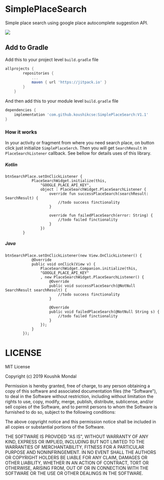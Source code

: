 # SimplePlaceSearch
Simple place search using google place autocomplete suggestion API.

[![](https://jitpack.io/v/koushikcse/SimplePlaceSearch.svg)](https://jitpack.io/#koushikcse/SimplePlaceSearch)

## Add to Gradle

Add this to your project level `build.gradle` file

```gradle
allprojects {
		repositories {
			...
			maven { url 'https://jitpack.io' }
		}
	}
```

And then add this to your module level `build.gradle` file

```gradle
dependencies {
    implementation 'com.github.koushikcse:SimplePlaceSearch:V1.1'
}
```
### How it works
In your activity or fragment from where you need search place, on button click just initialize `SimplePlaceSerch`. Then you will get `SearchResult` in `PlaceSearchListener` callback. See bellow for details uses of this library.

##### Kotlin
```
btnSearchPlace.setOnClickListener {
            PlaceSearchWidget.initialize(this,
                "GOOGLE_PLACE_API_KEY",
                object : PlaceSearchWidget.PlaceSearchListener {
                    override fun successPlaceSearch(searchResult: SearchResult) {
                        //todo success finctionality
                    }

                    override fun failedPlaceSearch(error: String) {
                        //todo failed finctionality
                    }
                })
        }
```
##### Java
```
btnSearchPlace.setOnClickListener(new View.OnClickListener() {
            @Override
            public void onClick(View v) {
                PlaceSearchWidget.Companion.initialize(this,
                "GOOGLE_PLACE_API_KEY"
                , new PlaceSearchWidget.PlaceSearchListener() {
                    @Override
                    public void successPlaceSearch(@NotNull SearchResult searchResult) {
                        //todo success finctionality
                    }

                    @Override
                    public void failedPlaceSearch(@NotNull String s) {
                        //todo failed finctionality
                    }
                });
            }
        });
```


# LICENSE

MIT License

Copyright (c) 2019 Koushik Mondal

Permission is hereby granted, free of charge, to any person obtaining a copy
of this software and associated documentation files (the "Software"), to deal
in the Software without restriction, including without limitation the rights
to use, copy, modify, merge, publish, distribute, sublicense, and/or sell
copies of the Software, and to permit persons to whom the Software is
furnished to do so, subject to the following conditions:

The above copyright notice and this permission notice shall be included in all
copies or substantial portions of the Software.

THE SOFTWARE IS PROVIDED "AS IS", WITHOUT WARRANTY OF ANY KIND, EXPRESS OR
IMPLIED, INCLUDING BUT NOT LIMITED TO THE WARRANTIES OF MERCHANTABILITY,
FITNESS FOR A PARTICULAR PURPOSE AND NONINFRINGEMENT. IN NO EVENT SHALL THE
AUTHORS OR COPYRIGHT HOLDERS BE LIABLE FOR ANY CLAIM, DAMAGES OR OTHER
LIABILITY, WHETHER IN AN ACTION OF CONTRACT, TORT OR OTHERWISE, ARISING FROM,
OUT OF OR IN CONNECTION WITH THE SOFTWARE OR THE USE OR OTHER DEALINGS IN THE
SOFTWARE.

